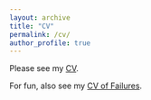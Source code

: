 ```yaml
---
layout: archive
title: "CV"
permalink: /cv/
author_profile: true
---
```


Please see my [CV](https://mhamilton-pitt.github.io/files/Resume_CV.pdf).

For fun, also see my [CV of Failures](https://mhamilton-pitt.github.io/files/CV_of_Failure.pdf).
